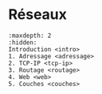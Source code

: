 Réseaux
=======

```{toctree}
:maxdepth: 2
:hidden:
Introduction <intro>
1. Adressage <adressage>
2. TCP-IP <tcp-ip>
3. Routage <routage>
4. Web <web>
5. Couches <couches>
```
<!--
Conclusion <conclusion>
-->